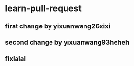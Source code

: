 # learn-pull-request

## first change by yixuanwang26xixi

## second change by yixuanwang93heheh

## fixlalal
